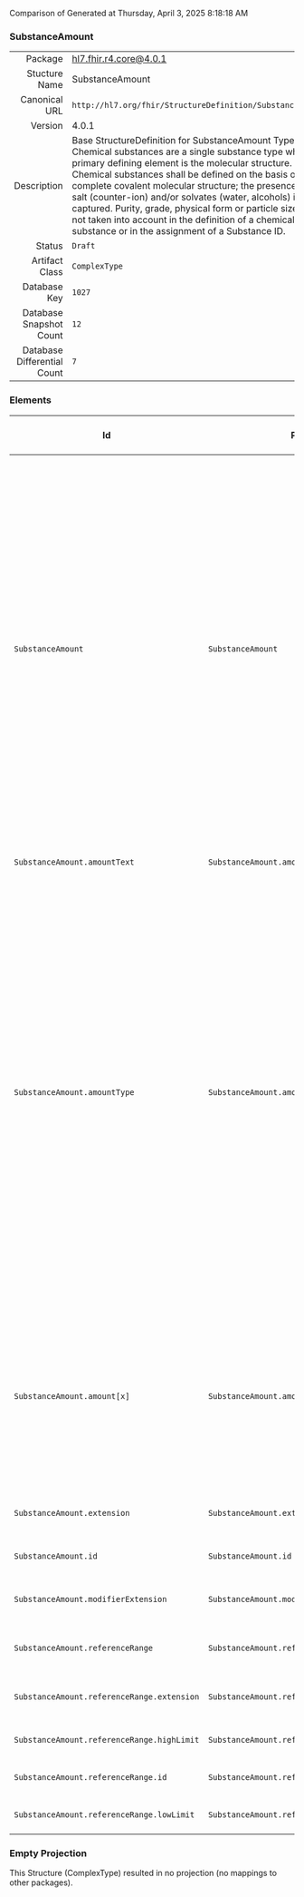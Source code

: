 Comparison of 
Generated at Thursday, April 3, 2025 8:18:18 AM

### SubstanceAmount

|      |     |
| ---: | --- |
| Package | hl7.fhir.r4.core@4.0.1 |
| Stucture Name | SubstanceAmount |
| Canonical URL | `http://hl7.org/fhir/StructureDefinition/SubstanceAmount` |
| Version | 4.0.1 |
| Description | Base StructureDefinition for SubstanceAmount Type: Chemical substances are a single substance type whose primary defining element is the molecular structure. Chemical substances shall be defined on the basis of their complete covalent molecular structure; the presence of a salt (counter-ion) and/or solvates (water, alcohols) is also captured. Purity, grade, physical form or particle size are not taken into account in the definition of a chemical substance or in the assignment of a Substance ID. |
| Status | `Draft` |
| Artifact Class | `ComplexType` |
| Database Key | `1027` |
| Database Snapshot Count | `12` |
| Database Differential Count | `7` |

### Elements

| Id | Path | Name | Base Path | Short | Cardinality | Collated Type | Binding Strength | Binding Value Set |
| -- | ---- | ---- | --------- | ----- | ----------- | ------------- | ---------------- | ----------------- |
| `SubstanceAmount` | `SubstanceAmount` | `SubstanceAmount` | SubstanceAmount | Chemical substances are a single substance type whose primary defining element is the molecular structure. Chemical substances shall be defined on the basis of their complete covalent molecular structure; the presence of a salt (counter-ion) and/or solvates (water, alcohols) is also captured. Purity, grade, physical form or particle size are not taken into account in the definition of a chemical substance or in the assignment of a Substance ID | 0..* | SubstanceAmount |  |  |
| `SubstanceAmount.amountText` | `SubstanceAmount.amountText` | `amountText` | SubstanceAmount.amountText | A textual comment on a numeric value | 0..1 | string |  |  |
| `SubstanceAmount.amountType` | `SubstanceAmount.amountType` | `amountType` | SubstanceAmount.amountType | Most elements that require a quantitative value will also have a field called amount type. Amount type should always be specified because the actual value of the amount is often dependent on it. EXAMPLE: In capturing the actual relative amounts of substances or molecular fragments it is essential to indicate whether the amount refers to a mole ratio or weight ratio. For any given element an effort should be made to use same the amount type for all related definitional elements | 0..1 | CodeableConcept |  |  |
| `SubstanceAmount.amount[x]` | `SubstanceAmount.amount[x]` | `amount[x]` | SubstanceAmount.amount[x] | Used to capture quantitative values for a variety of elements. If only limits are given, the arithmetic mean would be the average. If only a single definite value for a given element is given, it would be captured in this field | 0..1 | Quantity, Range, string |  |  |
| `SubstanceAmount.extension` | `SubstanceAmount.extension` | `extension` | Element.extension | Additional content defined by implementations | 0..* | Extension |  |  |
| `SubstanceAmount.id` | `SubstanceAmount.id` | `id` | Element.id | Unique id for inter-element referencing | 0..1 | id |  |  |
| `SubstanceAmount.modifierExtension` | `SubstanceAmount.modifierExtension` | `modifierExtension` | BackboneElement.modifierExtension | Extensions that cannot be ignored even if unrecognized | 0..* | Extension |  |  |
| `SubstanceAmount.referenceRange` | `SubstanceAmount.referenceRange` | `referenceRange` | SubstanceAmount.referenceRange | Reference range of possible or expected values | 0..1 | Element |  |  |
| `SubstanceAmount.referenceRange.extension` | `SubstanceAmount.referenceRange.extension` | `extension` | Element.extension | Additional content defined by implementations | 0..* | Extension |  |  |
| `SubstanceAmount.referenceRange.highLimit` | `SubstanceAmount.referenceRange.highLimit` | `highLimit` | SubstanceAmount.referenceRange.highLimit | Upper limit possible or expected | 0..1 | Quantity |  |  |
| `SubstanceAmount.referenceRange.id` | `SubstanceAmount.referenceRange.id` | `id` | Element.id | Unique id for inter-element referencing | 0..1 | id |  |  |
| `SubstanceAmount.referenceRange.lowLimit` | `SubstanceAmount.referenceRange.lowLimit` | `lowLimit` | SubstanceAmount.referenceRange.lowLimit | Lower limit possible or expected | 0..1 | Quantity |  |  |
### Empty Projection

This Structure (ComplexType) resulted in no projection (no mappings to other packages).

